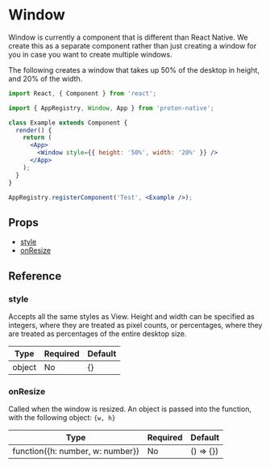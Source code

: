 # Window

Window is currently a component that is different than React Native. We create this as a separate component rather than
just creating a window for you in case you want to create multiple windows.

The following creates a window that takes up 50% of the desktop in height, and 20% of the width.

```jsx
import React, { Component } from 'react';

import { AppRegistry, Window, App } from 'proton-native';

class Example extends Component {
  render() {
    return (
      <App>
        <Window style={{ height: '50%', width: '20%' }} />
      </App>
    );
  }
}

AppRegistry.registerComponent('Test', <Example />);
```

## Props

- [style](#style)
- [onResize](#onResize)

## Reference

### style

Accepts all the same styles as View. Height and width can be specified as integers, where they are treated
as pixel counts, or percentages, where they are treated as percentages of the entire desktop size.

| **Type** | **Required** | **Default** |
| -------- | ------------ | ----------- |
| object   | No           | {}          |

### onResize

Called when the window is resized. An object is passed into the function, with the following
object: `{w, h}`

| **Type**                         | **Required** | **Default** |
| -------------------------------- | ------------ | ----------- |
| function({h: number, w: number}) | No           | () => {})   |
